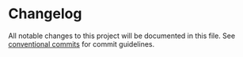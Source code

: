 # Changelog

All notable changes to this project will be documented in this file. See [conventional commits](https://www.conventionalcommits.org/) for commit guidelines.


<!-- generated by git-cliff -->
